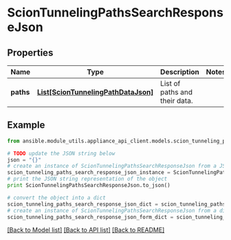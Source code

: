 # ScionTunnelingPathsSearchResponseJson


## Properties
Name | Type | Description | Notes
------------ | ------------- | ------------- | -------------
**paths** | [**List[ScionTunnelingPathDataJson]**](ScionTunnelingPathDataJson.md) | List of paths and their data. | 

## Example

```python
from ansible.module_utils.appliance_api_client.models.scion_tunneling_paths_search_response_json import ScionTunnelingPathsSearchResponseJson

# TODO update the JSON string below
json = "{}"
# create an instance of ScionTunnelingPathsSearchResponseJson from a JSON string
scion_tunneling_paths_search_response_json_instance = ScionTunnelingPathsSearchResponseJson.from_json(json)
# print the JSON string representation of the object
print ScionTunnelingPathsSearchResponseJson.to_json()

# convert the object into a dict
scion_tunneling_paths_search_response_json_dict = scion_tunneling_paths_search_response_json_instance.to_dict()
# create an instance of ScionTunnelingPathsSearchResponseJson from a dict
scion_tunneling_paths_search_response_json_form_dict = scion_tunneling_paths_search_response_json.from_dict(scion_tunneling_paths_search_response_json_dict)
```
[[Back to Model list]](../README.md#documentation-for-models) [[Back to API list]](../README.md#documentation-for-api-endpoints) [[Back to README]](../README.md)


